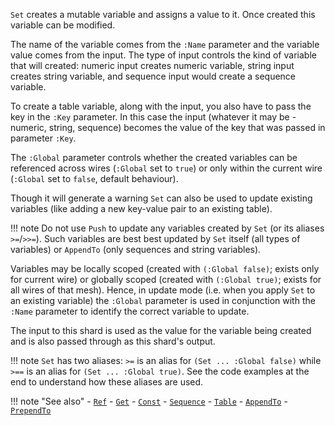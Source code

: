 `Set` creates a mutable variable and assigns a value to it. Once created this variable can be modified.

The name of the variable comes from the `:Name` parameter and the variable value comes from the input. The type of input controls the kind of variable that will created: numeric input creates numeric variable, string input creates string variable, and sequence input would create a sequence variable.

To create a table variable, along with the input, you also have to pass the key in the `:Key` parameter. In this case the input (whatever it may be - numeric, string, sequence) becomes the value of the key that was passed in parameter `:Key`.

The `:Global` parameter controls whether the created variables can be referenced across wires (`:Global` set to `true`) or only within the current wire (`:Global` set to `false`, default behaviour).

Though it will generate a warning `Set` can also be used to update existing variables (like adding a new key-value pair to an existing table).

!!! note
    Do not use `Push` to update any variables created by `Set` (or its aliases `>=`/`>>=`). Such variables are best best updated by `Set` itself (all types of variables) or `AppendTo` (only sequences and string variables).  

Variables may be locally scoped (created with `(:Global false)`; exists only for current wire) or globally scoped (created with `(:Global true)`; exists for all wires of that mesh). Hence, in update mode (i.e. when you apply `Set` to an existing variable) the `:Global` parameter is used in conjunction with the `:Name` parameter to identify the correct variable to update. 

The input to this shard is used as the value for the variable being created and is also passed through as this shard's output.

!!! note
    `Set` has two aliases: `>=` is an alias for `(Set ... :Global false)` while `>==` is an alias for `(Set ... :Global true)`. See the code examples at the end to understand how these aliases are used.

!!! note "See also"
    - [`Ref`](../Ref)
    - [`Get`](../Get)
    - [`Const`](../Const)
    - [`Sequence`](../Sequence)
    - [`Table`](../Table)
    - [`AppendTo`](../AppendTo)
    - [`PrependTo`](../PrependTo)
